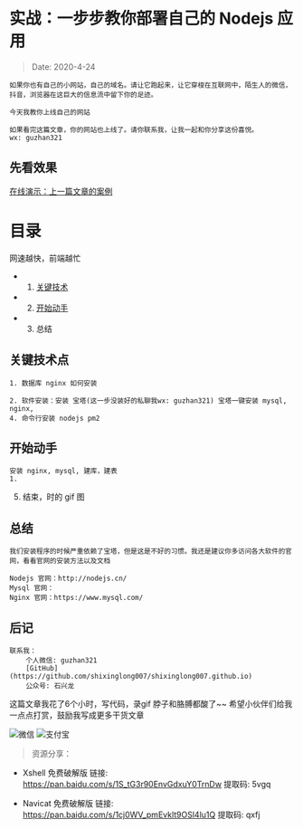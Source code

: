 # 实战：一步步教你部署自己的 Nodejs 应用
> Date: 2020-4-24

    如果你也有自己的小网站，自己的域名。请让它跑起来，让它穿梭在互联网中，陌生人的微信，抖音，浏览器在这巨大的信息流中留下你的足迹。

    今天我教你上线自己的网站

    如果看完这篇文章，你的网站也上线了。请你联系我，让我一起和你分享这份喜悦。
    wx: guzhan321

## 先看效果
    
[在线演示：上一篇文章的案例](http://demo_01.catok.top/)

# 目录
网速越快，前端越忙

- 1. <a href="#关键技术点">关键技术</a>
- 2. <a href="#开始动手">开始动手</a>
- 3. 总结


## <a id="关键技术点">关键技术点</a>
    1. 数据库 nginx 如何安装

    2. 软件安装：安装 宝塔(这一步没装好的私聊我wx: guzhan321) 宝塔一键安装 mysql, nginx, 
    4. 命令行安装 nodejs pm2

## <a id="开始动手">开始动手</a>
    安装 nginx, mysql, 建库，建表
    1. 



5. 结束，时的 gif 图
## 总结

    我们安装程序的时候严重依赖了宝塔，但是这是不好的习惯。我还是建议你多访问各大软件的官网，看看官网的安装方法以及文档

    Nodejs 官网：http://nodejs.cn/
    Mysql 官网：
    Nginx 官网：https://www.mysql.com/

## 后记

    联系我：
        个人微信: guzhan321
        [GitHub](https://github.com/shixinglong007/shixinglong007.github.io)
        公众号: 石兴龙
    
这篇文章我花了6个小时，写代码，录gif 脖子和胳膊都酸了~~
希望小伙伴们给我一点点打赏，鼓励我写成更多干货文章

![微信](http://xinglong.tech/access/wechart.jpg)
![支付宝](http://xinglong.tech/access/zhifubao.jpg)


> 资源分享：

-  Xshell 免费破解版 链接: https://pan.baidu.com/s/1S_tG3r90EnvGdxuY0TrnDw 提取码: 5vgq

- Navicat 免费破解版 链接: https://pan.baidu.com/s/1cj0WV_pmEvklt9OSl4lu1Q 提取码: qxfj 
